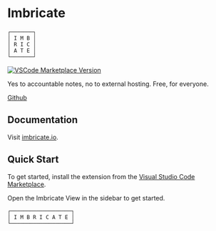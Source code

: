 # Imbricate

```
┌───────┐
│ I M B │
│ R I C │
│ A T E │
└───────┘
```

[![VSCode Marketplace Version](https://vsmarketplacebadges.dev/version/imbricate.imbricate.svg)](https://marketplace.visualstudio.com/items?itemName=imbricate.imbricate)

Yes to accountable notes, no to external hosting. Free, for everyone.

[Github](https://github.com/imbricate/Imbricate-Code-Extension)

## Documentation

Visit [imbricate.io](https://imbricate.io/).

## Quick Start

To get started, install the extension from the [Visual Studio Code Marketplace](https://marketplace.visualstudio.com/items?itemName=imbricate.imbricate).

Open the Imbricate View in the sidebar to get started.

```
┌───────────────────┐
│ I M B R I C A T E │
└───────────────────┘
```
